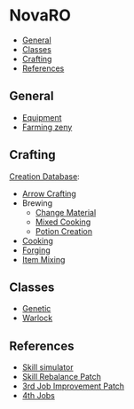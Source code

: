 # NovaRO

- [General](#General)
- [Classes](#Classes)
- [Crafting](#Crafting)
- [References](#References)

## General

- [Equipment](equipment.md)
- [Farming zeny](farming.md)

## Crafting

[Creation Database](https://www.novaragnarok.com/wiki/Creation_Database):

- [Arrow Crafting](https://irowiki.org/wiki/Arrow_Crafting)
- Brewing
  - [Change Material](https://irowiki.org/wiki/Change_Material)
  - [Mixed Cooking](https://irowiki.org/wiki/Mixed_Cooking)
  - [Potion Creation](https://irowiki.org/wiki/Potion_Creation)
- [Cooking](https://irowiki.org/wiki/Cooking)
- [Forging](https://irowiki.org/wiki/Forging)
- [Item Mixing](https://irowiki.org/wiki/Item_Mixing)

## Classes

- [Genetic](genetic.md)
- [Warlock](warlock.md)

## References

- [Skill simulator](https://irowiki.org/~himeyasha/skill4/wlk.html)
- [Skill Rebalance Patch](https://www.novaragnarok.com/forum/news/skill-rebalance-patch-100-r231/)
- [3rd Job Improvement Patch](https://www.novaragnarok.com/forum/news/kro-job-improvement-patch-notes-155-r331/)
- [4th Jobs](https://www.divine-pride.net/forum/index.php?/topic/4672-kro-fourth-class-jobs-skills-info-and-related-items-updated-16092020)
